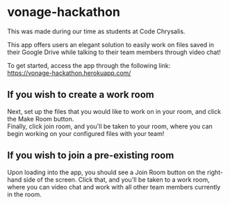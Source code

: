 # vonage-hackathon

This was made during our time as students at Code Chrysalis.  
  
This app offers users an elegant solution to easily work on files saved in their Google Drive while talking to their team members through video chat!  
  
To get started, access the app through the following link:  
https://vonage-hackathon.herokuapp.com/

## If you wish to create a work room
Next, set up the files that you would like to work on in your room, and click the Make Room button.  
Finally, click join room, and you'll be taken to your room, where you can begin working on your configured files with your team!

## If you wish to join a pre-existing room
Upon loading into the app, you should see a Join Room button on the right-hand side of the screen. Click that, and you'll be taken to a work room, where you can video chat and work with all other team members currently in the room.
